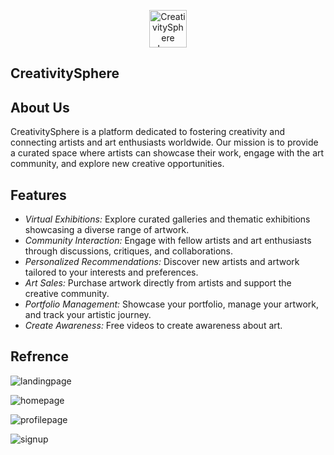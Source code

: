 <p align="center">
    <img src="https://github.com/ankitkumartiwari-web/CreativitySphere/assets/118653780/3e701c4e-4681-4378-bd07-d6c40b655960" alt="CreativitySphere Logo" width="60">
</p>

## CreativitySphere


## About Us

CreativitySphere is a platform dedicated to fostering creativity and connecting artists and art enthusiasts worldwide. Our mission is to provide a curated space where artists can showcase their work, engage with the art community, and explore new creative opportunities.

## Features


- *Virtual Exhibitions:* Explore curated galleries and thematic exhibitions showcasing a diverse range of artwork.
- *Community Interaction:* Engage with fellow artists and art enthusiasts through discussions, critiques, and collaborations.
- *Personalized Recommendations:* Discover new artists and artwork tailored to your interests and preferences.
- *Art Sales:* Purchase artwork directly from artists and support the creative community.
- *Portfolio Management:* Showcase your portfolio, manage your artwork, and track your artistic journey.
- *Create Awareness:* Free videos to create awareness about art.

## Refrence

![landingpage](https://github.com/a4d3e/CreativitySphere/assets/118653780/04169c68-c22c-44e4-b8ea-494f46b43efe)

![homepage](https://github.com/a4d3e/CreativitySphere/assets/118653780/1f589b97-c085-4172-8b60-b72c97b1ffd6)

![profilepage](https://github.com/a4d3e/CreativitySphere/assets/118653780/42203102-454c-4c97-9da7-2250185422b9)

![signup](https://github.com/a4d3e/CreativitySphere/assets/118653780/1bf79dd9-efee-4c50-a342-15cc5648606e)


